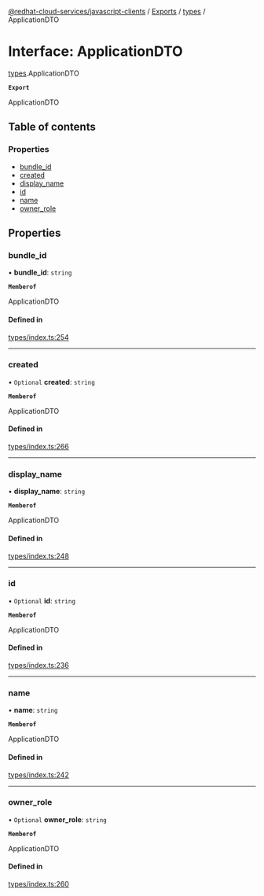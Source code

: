 [@redhat-cloud-services/javascript-clients](../README.md) / [Exports](../modules.md) / [types](../modules/types.md) / ApplicationDTO

# Interface: ApplicationDTO

[types](../modules/types.md).ApplicationDTO

**`Export`**

ApplicationDTO

## Table of contents

### Properties

- [bundle\_id](types.ApplicationDTO.md#bundle_id)
- [created](types.ApplicationDTO.md#created)
- [display\_name](types.ApplicationDTO.md#display_name)
- [id](types.ApplicationDTO.md#id)
- [name](types.ApplicationDTO.md#name)
- [owner\_role](types.ApplicationDTO.md#owner_role)

## Properties

### bundle\_id

• **bundle\_id**: `string`

**`Memberof`**

ApplicationDTO

#### Defined in

[types/index.ts:254](https://github.com/RedHatInsights/javascript-clients/blob/main/packages/notifications/types/index.ts#L254)

___

### created

• `Optional` **created**: `string`

**`Memberof`**

ApplicationDTO

#### Defined in

[types/index.ts:266](https://github.com/RedHatInsights/javascript-clients/blob/main/packages/notifications/types/index.ts#L266)

___

### display\_name

• **display\_name**: `string`

**`Memberof`**

ApplicationDTO

#### Defined in

[types/index.ts:248](https://github.com/RedHatInsights/javascript-clients/blob/main/packages/notifications/types/index.ts#L248)

___

### id

• `Optional` **id**: `string`

**`Memberof`**

ApplicationDTO

#### Defined in

[types/index.ts:236](https://github.com/RedHatInsights/javascript-clients/blob/main/packages/notifications/types/index.ts#L236)

___

### name

• **name**: `string`

**`Memberof`**

ApplicationDTO

#### Defined in

[types/index.ts:242](https://github.com/RedHatInsights/javascript-clients/blob/main/packages/notifications/types/index.ts#L242)

___

### owner\_role

• `Optional` **owner\_role**: `string`

**`Memberof`**

ApplicationDTO

#### Defined in

[types/index.ts:260](https://github.com/RedHatInsights/javascript-clients/blob/main/packages/notifications/types/index.ts#L260)
